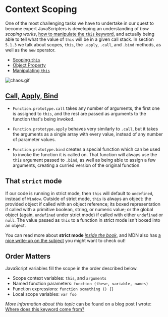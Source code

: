 # Context Scoping

One of the most challenging tasks we have to undertake in our quest to become expert JavaScripters is developing an understanding of _how scoping works_, [how to manipulate the `this` keyword][6], and actually being able to tell what the value of `this` will be in a given call stack. In section `5.1.3` we talk about scopes, `this`, the `.apply`, `.call`, and `.bind` methods, as well as the `new` operator.

- [Scoping `this`][1]
- [Object Property][2]
- [Manipulating `this`][3]

![chaos.gif][4]

## [Call, Apply, Bind][3]

- `Function.prototype.call` takes any number of arguments, the first one is assigned to `this`, and the rest are passed as arguments to the function that's being invoked.

- `Function.prototype.apply` behaves very similarly to `.call`, but it takes the arguments as a single array with every value, instead of any number of parameter values.

- `Function.prototype.bind` creates a special function which can be used to invoke the function it is called on. That function will always use the `this` argument passed to `.bind`, as well as being able to assign a few arguments, creating a curried version of the original function.

## That `strict` mode

If our code is running in strict mode, then `this` will default to `undefined`, instead of `Window`. Outside of strict mode, `this` is always an object: the provided object if called with an object reference; its boxed representation if called with a primitive boolean, string, or numeric value; or the global object (again, `undefined` under strict mode) if called with either `undefined` or `null`. The value passed as `this` to a function in strict mode isn't boxed into an object.

You can read more about **strict mode** [_inside the book_][5], and MDN also has [a nice write-up on the subject][8] you might want to check out!

## Order Matters

JavaScript variables fill the scope in the order described below.

- Scope context variables: `this`, and `arguments`
- Named function parameters: `function (these, variable, names)`
- Function expressions: `function something () {}`
- Local scope variables: `var foo`

_More information about this topic_ can be found on a blog post I wrote: [Where does this keyword come from?][7]

  [1]: https://github.com/buildfirst/buildfirst/tree/master/ch05/03_context-scoping/scope-this.js
  [2]: https://github.com/buildfirst/buildfirst/tree/master/ch05/03_context-scoping/object-property.js
  [3]: https://github.com/buildfirst/buildfirst/tree/master/ch05/03_context-scoping/call-apply-bind.js
  [4]: https://raw.github.com/buildfirst/buildfirst/master/images/chaos.gif "Not the prettiest of JavaScript faces"
  [5]: http://bevacqua.io/buildfirst "JavaScript Application Design"
  [6]: https://developer.mozilla.org/en-US/docs/Web/JavaScript/Reference/Operators/this "this on MDN"
  [7]: http://blog.ponyfoo.com/2013/12/04/where-does-this-keyword-come-from "Where does this keyword come from? on Pony Foo"
  [8]: http://bevacqua.io/bf/strict
